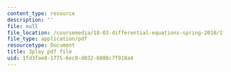 ```yaml
---
content_type: resource
description: ''
file: null
file_location: /coursemedia/18-03-differential-equations-spring-2010/1fd3fae817756ec8d0326808c7f918a4_vP-oRQqmeg4.pdf
file_type: application/pdf
resourcetype: Document
title: 3play pdf file
uid: 1fd3fae8-1775-6ec8-d032-6808c7f918a4
---
```

